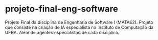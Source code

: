 # projeto-final-eng-software
Projeto Final da disciplina de Engenharia de Software I (MATA62). Projeto que consiste na criação de IA especialista no Instituto de Computação da UFBA. Além de agentes especialistas de cada disciplina.
